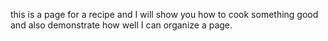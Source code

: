 this is a page for a recipe and I will show you how to cook something good and also demonstrate how well I can organize a page.